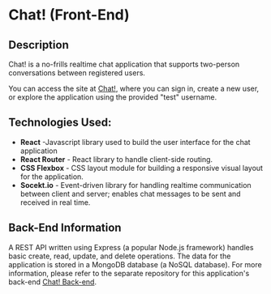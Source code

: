 # Chat! (Front-End)

## Description
Chat! is a no-frills realtime chat application that supports two-person conversations between registered users.

You can access the site at [Chat!](https://chat-app-frontend-0wt0.onrender.com/),  where you can sign in, create a new user, or explore the application using the provided "test" username.

## Technologies Used:

* **React** -Javascript library used to build the user interface for the chat application
* **React Router** - React library to handle client-side routing.
* **CSS Flexbox** - CSS layout module for building a responsive visual layout for the application.
* **Socekt.io** - Event-driven library for handling realtime communication between client and server; enables chat messages to be sent and received in real time.

## Back-End Information

A REST API written using Express (a popular Node.js framework) handles basic create, read, update, and delete operations. The data for the application is stored in a MongoDB database (a NoSQL database). For more information, please refer to the separate repository for this application's back-end [Chat! Back-end](https://github.com/dp-beck/chat-app-backend).
